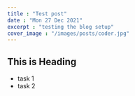 ```yaml
---
title : "Test post"
date : "Mon 27 Dec 2021"
excerpt : "testing the blog setup"
cover_image : "/images/posts/coder.jpg"
---
```

## This is Heading 

- task 1
- task 2